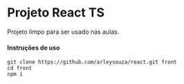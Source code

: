 # Projeto React TS

Projeto limpo para ser usado nas aulas.

#### Instruções de uso

```
git clone https://github.com/arleysouza/react.git front
cd front
npm i
```
